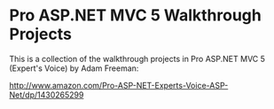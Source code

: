 # Pro ASP.NET MVC 5 Walkthrough Projects

This is a collection of the walkthrough projects in Pro ASP.NET MVC 5 (Expert's Voice) by Adam Freeman:

http://www.amazon.com/Pro-ASP-NET-Experts-Voice-ASP-Net/dp/1430265299


